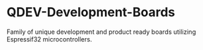 # QDEV-Development-Boards
Family of unique development and product ready boards utilizing Espressif32 microcontrollers.
